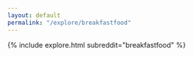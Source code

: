 ```yaml
---
layout: default
permalink: "/explore/breakfastfood"
---
```


{% include explore.html subreddit="breakfastfood" %}
